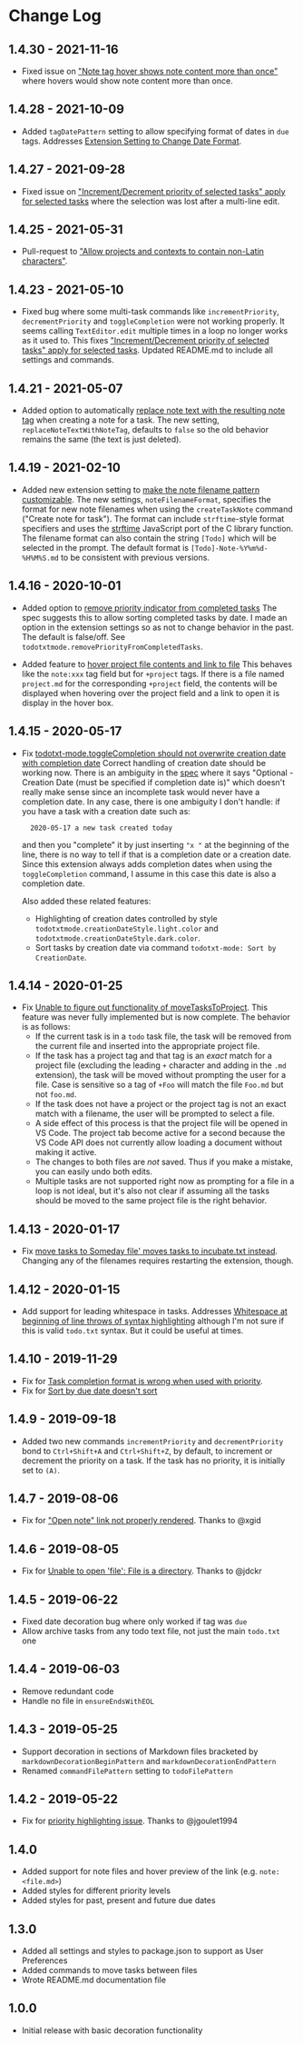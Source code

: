 # Change Log

## 1.4.30 - 2021-11-16

- Fixed issue on ["Note tag hover shows note content more than once"](https://github.com/davraamides/todotxt-mode/issues/42) where hovers would show note content more than once.

## 1.4.28 - 2021-10-09

- Added `tagDatePattern` setting to allow specifying format of dates in `due` tags. Addresses [Extension Setting to Change Date Format](https://github.com/davraamides/todotxt-mode/issues/33).

## 1.4.27 - 2021-09-28

- Fixed issue on ["Increment/Decrement priority of selected tasks" apply for selected tasks](https://github.com/davraamides/todotxt-mode/issues/30) where the selection was lost after a multi-line edit.

## 1.4.25 - 2021-05-31

- Pull-request to ["Allow projects and contexts to contain non-Latin characters"](https://github.com/davraamides/todotxt-mode/pull/31).

## 1.4.23 - 2021-05-10

- Fixed bug where some multi-task commands like `incrementPriority`, `decrementPriority` and `toggleCompletion` were not working properly. It seems calling `TextEditor.edit` multiple times in a loop no longer works as it used to. This fixes ["Increment/Decrement priority of selected tasks" apply for selected tasks](https://github.com/davraamides/todotxt-mode/issues/30). Updated README.md to include all settings and commands.

## 1.4.21 - 2021-05-07

- Added option to automatically [replace note text with the resulting note tag](https://github.com/davraamides/todotxt-mode/issues/27) when creating a note for a task. The new setting, `replaceNoteTextWithNoteTag`, defaults to `false` so the old behavior remains the same (the text is just deleted).

## 1.4.19 - 2021-02-10

- Added new extension setting to [make the note filename pattern customizable](https://github.com/davraamides/todotxt-mode/issues/25).
    The new settings, `noteFilenameFormat`, specifies the format for new note filenames when using the `createTaskNote` command ("Create note for task"). The format can include `strftime`-style format specifiers and uses the [strftime](https://thdoan.github.io/strftime/) JavaScript port of the C library function. The filename format can also contain the string `[Todo]` which will be selected in the prompt. The default format is `[Todo]-Note-%Y%m%d-%H%M%S.md` to be consistent with previous versions.

## 1.4.16 - 2020-10-01

- Added option to [remove priority indicator from completed tasks](https://github.com/davraamides/todotxt-mode/issues/20)
    The spec suggests this to allow sorting completed tasks by date. I made an option
    in the extension settings so as not to change behavior in the past. The default
    is false/off. See `todotxtmode.removePriorityFromCompletedTasks`.

- Added feature to [hover project file contents and link to file](https://github.com/davraamides/todotxt-mode/issues/17)
    This behaves like the `note:xxx` tag field but for `+project` tags. If there is a file
    named `project.md` for the corresponding `+project` field, the contents will be displayed when hovering over the project field and a link to open it is display in the hover box.

## 1.4.15 - 2020-05-17

- Fix [todotxt-mode.toggleCompletion should not overwrite creation date with completion date](https://github.com/davraamides/todotxt-mode/issues/15)
    Correct handling of creation date should be working now. There is an ambiguity in the [spec](https://github.com/todotxt/todo.txt) where it says "Optional - Creation Date (must be specified if completion date is)" which doesn't really make sense since an incomplete task would never have a completion date. In any case, there is one ambiguity I don't handle: if you have a task with a creation date such as:

        2020-05-17 a new task created today

    and then you "complete" it by just inserting  `"x "` at the beginning of the line, there is no way to tell if that is a completion date or a creation date. Since this extension always adds completion dates when using the `toggleCompletion` command, I assume in this case this date is also a completion date.

    Also added these related features:

    - Highlighting of creation dates controlled by style `todotxtmode.creationDateStyle.light.color` and `todotxtmode.creationDateStyle.dark.color`.
    - Sort tasks by creation date via command `todotxt-mode: Sort by CreationDate`.

## 1.4.14 - 2020-01-25

- Fix [Unable to figure out functionality of moveTasksToProject](https://github.com/davraamides/todotxt-mode/issues/7).
    This feature was never fully implemented but is now complete. The behavior is as follows:
    - If the current task is in a `todo` task file, the task will be removed from the current file and inserted into the appropriate project file.
    - If the task has a project tag and that tag is an *exact* match for a project file (excluding the       leading `+` character and adding in the `.md` extension), the task will be moved without prompting       the user for a file. Case is sensitive so a tag of `+Foo` will match the file `Foo.md` but not `foo.md`.
    - If the task does not have a project or the project tag is not an exact match with a filename, the user will be prompted to select a file.
    - A side effect of this process is that the project file will be opened in VS Code. The project tab become active for a second because the VS Code API does not currently allow loading a document without making it active.
    - The changes to both files are *not* saved. Thus if you make a mistake, you can easily undo both edits.
    - Multiple tasks are not supported right now as prompting for a file in a loop is not ideal, but it's also not clear if assuming all the tasks should be moved to the same project file is the right behavior.

## 1.4.13 - 2020-01-17

- Fix [move tasks to Someday file' moves tasks to incubate.txt instead](https://github.com/davraamides/todotxt-mode/issues/13). Changing any of the filenames requires restarting the extension, though.

## 1.4.12 - 2020-01-15

- Add support for leading whitespace in tasks. Addresses [Whitespace at beginning of line throws of syntax highlighting](https://github.com/davraamides/todotxt-mode/issues/11) although I'm not sure if this is valid `todo.txt` syntax. But it could be useful at times.

## 1.4.10 - 2019-11-29

- Fix for [Task completion format is wrong when used with priority](https://github.com/davraamides/todotxt-mode/issues/6).
- Fix for [Sort by due date doesn't sort](https://github.com/davraamides/todotxt-mode/issues/10)

## 1.4.9 - 2019-09-18

- Added two new commands `incrementPriority` and `decrementPriority` bond to `Ctrl+Shift+A` and `Ctrl+Shift+Z`, by default, to increment or decrement the priority on a task. If the task has no priority, it is initially set to `(A)`.

## 1.4.7 - 2019-08-06

- Fix for ["Open note" link not properly rendered](https://github.com/davraamides/todotxt-mode/issues/2). Thanks to @xgid

## 1.4.6 - 2019-08-05

- Fix for [Unable to open 'file': File is a directory](https://github.com/davraamides/todotxt-mode/issues/3). Thanks to @jdckr

## 1.4.5 - 2019-06-22

- Fixed date decoration bug where only worked if tag was `due`
- Allow archive tasks from any todo text file, not just the main `todo.txt` one

## 1.4.4 - 2019-06-03

- Remove redundant code
- Handle no file in `ensureEndsWithEOL`

## 1.4.3 - 2019-05-25

- Support decoration in sections of Markdown files bracketed by `markdownDecorationBeginPattern` and `markdownDecorationEndPattern`
- Renamed `commandFilePattern` setting to `todoFilePattern`

## 1.4.2 - 2019-05-22

- Fix for [priority highlighting issue](https://github.com/davraamides/todotxt-mode/issues/1). Thanks to @jgoulet1994

## 1.4.0

- Added support for note files and hover preview of the link (e.g. `note:<file.md>`)
- Added styles for different priority levels
- Added styles for past, present and future due dates

## 1.3.0

- Added all settings and styles to package.json to support as User Preferences
- Added commands to move tasks between files
- Wrote README.md documentation file

## 1.0.0

- Initial release with basic decoration functionality
